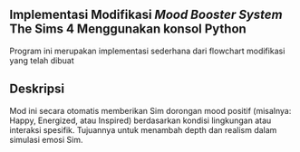 ## Implementasi Modifikasi _Mood Booster System_ The Sims 4 Menggunakan konsol Python
Program ini merupakan implementasi sederhana dari flowchart modifikasi yang telah dibuat 

## Deskripsi 
Mod ini secara otomatis memberikan Sim dorongan mood positif (misalnya: Happy, Energized, atau Inspired) berdasarkan kondisi lingkungan atau interaksi spesifik. Tujuannya untuk menambah depth dan realism dalam simulasi emosi Sim.

